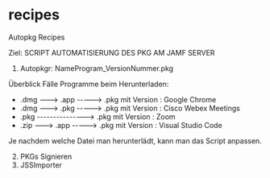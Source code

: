 # recipes
Autopkg Recipes

Ziel: SCRIPT AUTOMATISIERUNG DES PKG AM JAMF SERVER 

1. Autopkgr: NameProgram_VersionNummer.pkg

Überblick Fälle Programme beim Herunterladen:
 
- .dmg ---> .app -----> .pkg mit Version : Google Chrome
- .dmg ---> .pkg -----> .pkg mit Version : Cisco Webex Meetings
- .pkg ---------------> .pkg mit Version : Zoom
- .zip ---> .app -----> .pkg mit Version : Visual Studio Code

Je nachdem welche Datei man herunterlädt, kann man das Script anpassen.

2. PKGs Signieren
3. JSSImporter 

